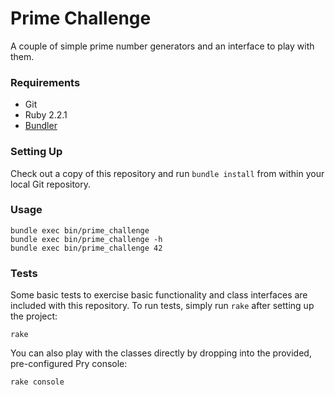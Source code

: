 # Prime Challenge

A couple of simple prime number generators and an interface to play with them.

### Requirements

  * Git
  * Ruby 2.2.1
  * [Bundler](http://gembundler.com/)

### Setting Up

Check out a copy of this repository and run `bundle install` from within your local Git repository.

### Usage

    bundle exec bin/prime_challenge
    bundle exec bin/prime_challenge -h
    bundle exec bin/prime_challenge 42

### Tests

Some basic tests to exercise basic functionality and class interfaces are included with this repository. To run tests, simply run `rake` after setting up the project:

    rake

You can also play with the classes directly by dropping into the provided, pre-configured Pry console:

    rake console

